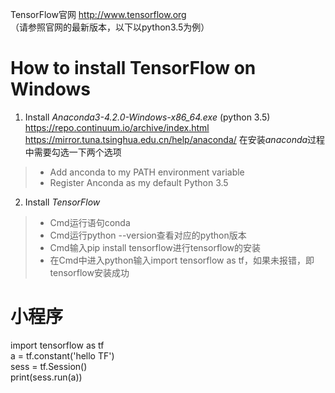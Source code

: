 TensorFlow官网 http://www.tensorflow.org 
<br>（请参照官网的最新版本，以下以python3.5为例）
# How to install TensorFlow on Windows
1. Install *Anaconda3-4.2.0-Windows-x86_64.exe* (python 3.5)
<br>https://repo.continuum.io/archive/index.html
<br>https://mirror.tuna.tsinghua.edu.cn/help/anaconda/
在安装*anaconda*过程中需要勾选一下两个选项
> - Add anconda to my PATH environment variable
> - Register Anconda as my default Python 3.5
2. Install *TensorFlow*
> - Cmd运行语句conda
> - Cmd运行python --version查看对应的python版本
> - Cmd输入pip install tensorflow进行tensorflow的安装
> - 在Cmd中进入python输入import tensorflow as tf，如果未报错，即tensorflow安装成功
# 小程序
import tensorflow as tf
<br>a = tf.constant('hello TF')
<br>sess = tf.Session()
<br>print(sess.run(a))
